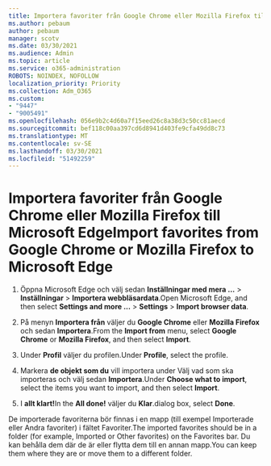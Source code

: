 ```yaml
---
title: Importera favoriter från Google Chrome eller Mozilla Firefox till Microsoft Edge
ms.author: pebaum
author: pebaum
manager: scotv
ms.date: 03/30/2021
ms.audience: Admin
ms.topic: article
ms.service: o365-administration
ROBOTS: NOINDEX, NOFOLLOW
localization_priority: Priority
ms.collection: Adm_O365
ms.custom:
- "9447"
- "9005491"
ms.openlocfilehash: 056e9b2c4d60a7f15eed26c8a38d3c50cc81aecd
ms.sourcegitcommit: bef118c00aa397cd6d8941d403fe9cfa49dd8c73
ms.translationtype: MT
ms.contentlocale: sv-SE
ms.lasthandoff: 03/30/2021
ms.locfileid: "51492259"
---
```

# <a name="import-favorites-from-google-chrome-or-mozilla-firefox-to-microsoft-edge"></a><span data-ttu-id="4bac6-102">Importera favoriter från Google Chrome eller Mozilla Firefox till Microsoft Edge</span><span class="sxs-lookup"><span data-stu-id="4bac6-102">Import favorites from Google Chrome or Mozilla Firefox to Microsoft Edge</span></span>

1. <span data-ttu-id="4bac6-103">Öppna Microsoft Edge och välj sedan **Inställningar med mera ...**  >  **Inställningar**  >  **Importera webbläsardata**.</span><span class="sxs-lookup"><span data-stu-id="4bac6-103">Open Microsoft Edge, and then select **Settings and more ...** > **Settings** > **Import browser data**.</span></span>

1. <span data-ttu-id="4bac6-104">På menyn **Importera från** väljer du **Google Chrome** eller **Mozilla Firefox** och sedan **Importera**.</span><span class="sxs-lookup"><span data-stu-id="4bac6-104">From the **Import from** menu, select **Google Chrome** or **Mozilla Firefox**, and then select **Import**.</span></span>

1. <span data-ttu-id="4bac6-105">Under **Profil** väljer du profilen.</span><span class="sxs-lookup"><span data-stu-id="4bac6-105">Under **Profile**, select the profile.</span></span>

1. <span data-ttu-id="4bac6-106">Markera **de objekt som du** vill importera under Välj vad som ska importeras och välj sedan **Importera**.</span><span class="sxs-lookup"><span data-stu-id="4bac6-106">Under **Choose what to import**, select the items you want to import, and then select **Import**.</span></span>

1. <span data-ttu-id="4bac6-107">I **allt klart!**</span><span class="sxs-lookup"><span data-stu-id="4bac6-107">In the **All done!**</span></span> <span data-ttu-id="4bac6-108">väljer du **Klar**.</span><span class="sxs-lookup"><span data-stu-id="4bac6-108">dialog box, select **Done**.</span></span>

<span data-ttu-id="4bac6-109">De importerade favoriterna bör finnas i en mapp (till exempel Importerade eller Andra favoriter) i fältet Favoriter.</span><span class="sxs-lookup"><span data-stu-id="4bac6-109">The imported favorites should be in a folder (for example, Imported or Other favorites) on the Favorites bar.</span></span> <span data-ttu-id="4bac6-110">Du kan behålla dem där de är eller flytta dem till en annan mapp.</span><span class="sxs-lookup"><span data-stu-id="4bac6-110">You can keep them where they are or move them to a different folder.</span></span>

